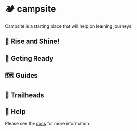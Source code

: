# 🏕️ campsite

Campsite is a starting place that will help on learning journeys.

## 🍳 Rise and Shine!

## 🎒 Geting Ready

## 🗺️ Guides

## 🥾 Trailheads

## 🔦 Help

Please see the [docs](/docs/) for more information.
